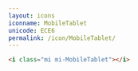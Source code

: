 ```yaml
---
layout: icons
iconname: MobileTablet
unicode: ECE6
permalink: /icon/MobileTablet/
---
```


``` html
<i class="mi mi-MobileTablet"></i>
```

